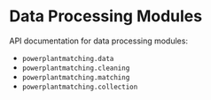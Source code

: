 # Data Processing Modules

API documentation for data processing modules:

- `powerplantmatching.data`
- `powerplantmatching.cleaning`
- `powerplantmatching.matching`
- `powerplantmatching.collection`
